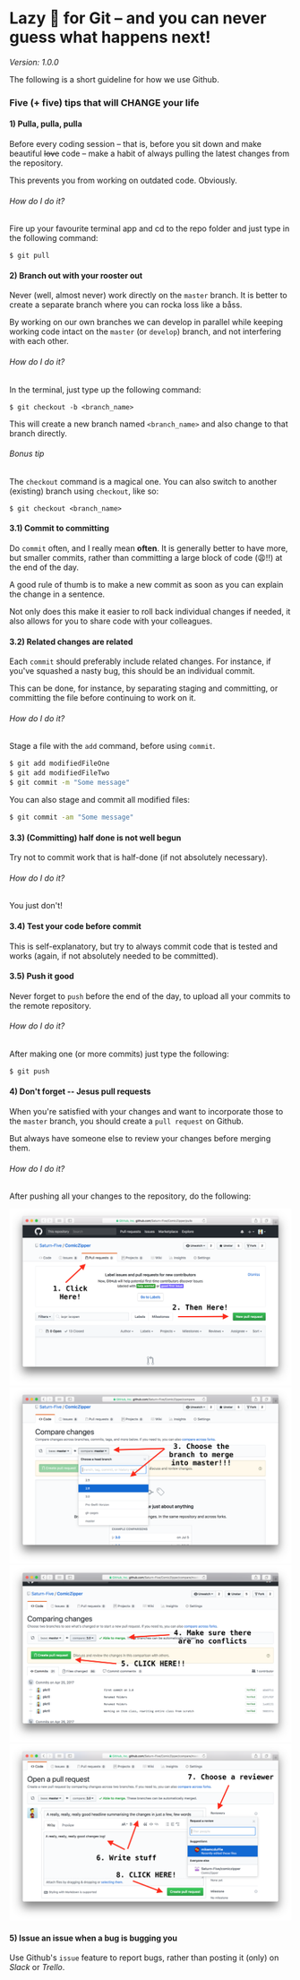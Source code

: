 # Lazy 🐶 for Git – and you can never guess what happens next!

*Version: 1.0.0*

The following is a short guideline for how we use Github.

### Five (+ five) tips that will CHANGE your life

#### **1)** Pulla, pulla, pulla

Before every coding session – that is, before you sit down and make beautiful <s>love</s> code – make a habit of always pulling the latest changes from the repository.

This prevents you from working on outdated code. Obviously.

###### How do I do it?
Fire up your favourite terminal app and cd to the repo folder and just type in the following command:

```git
$ git pull
```

#### **2)** Branch out with your rooster out

Never (well, almost never) work directly on the ``master`` branch. It is better to create a separate branch where you can rocka loss like a båss.

By working on our own branches we can develop in parallel while keeping working code intact on the ``master`` (or ``develop``) branch, and not interfering with each other.

###### How do I do it?
In the terminal, just type up the following command:

```git
$ git checkout -b <branch_name>
```

This will create a new branch named ``<branch_name>`` and also change to that branch directly.

###### Bonus tip

The ``checkout`` command is a magical one. You can also switch to another (existing) branch using ``checkout``, like so:

```git
$ git checkout <branch_name>
```

#### **3.1)** Commit to committing

Do ``commit`` often, and I really mean **often**. It is generally better to have more, but smaller commits, rather than committing a large block of code (😩!!) at the end of the day.

A good rule of thumb is to make a new commit as soon as you can explain the change in a sentence.

Not only does this make it easier to roll back individual changes if needed, it also allows for you to share code with your colleagues.

#### **3.2)** Related changes are related

Each ``commit`` should preferably include related changes. For instance, if you've squashed a nasty bug, this should be an individual commit.

This can be done, for instance, by separating staging and committing, or committing the file before continuing to work on it.

###### How do I do it?
Stage a file with the ``add`` command, before using ``commit``.
```bash
$ git add modifiedFileOne
$ git add modifiedFileTwo
$ git commit -m "Some message"
```

You can also stage and commit all modified files:

```bash
$ git commit -am "Some message"
```

#### **3.3)** (Committing) half done is not well begun

Try not to commit work that is half-done (if not absolutely necessary).

###### How do I do it?

You just don't!

#### **3.4)** Test your code before commit

This is self-explanatory, but try to always commit code that is tested and works (again, if not absolutely needed to be committed).

#### **3.5)** Push it good

Never forget to ``push`` before the end of the day, to upload all your commits to the remote repository.

###### How do I do it?
After making one (or more commits) just type the following:

```bash
$ git push
```

#### **4)** Don't forget -- Jesus pull requests

When you're satisfied with your changes and want to incorporate those to the ``master`` branch, you should create a ``pull request`` on Github.

But always have someone else to review your changes before merging them.

###### How do I do it?
After pushing all your changes to the repository, do the following:

![PR 1](PR-1.png?)
![PR 2](PR-2.png?)
![PR 3](PR-3.png?)
![PR 4](PR-4.png?)

#### **5)** Issue an issue when a bug is bugging you

Use Github's ``issue`` feature to report bugs, rather than posting it (only) on *Slack* or *Trello*.

